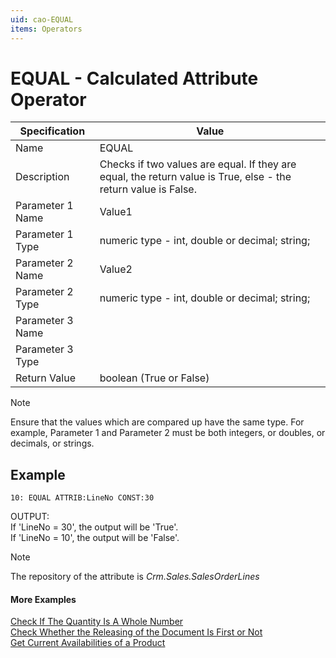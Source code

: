 ```yaml
---
uid: cao-EQUAL
items: Operators
---
```

# EQUAL - Calculated Attribute Operator

| Specification | Value |
| ---- | ----- |
| Name | EQUAL |
| Description | Checks if two values are equal. If they are equal, the return value is True, else - the return value is False. |
| Parameter 1 Name | Value1 |
| Parameter 1 Type | numeric type - int, double or decimal; string; |
| Parameter 2 Name | Value2 |
| Parameter 2 Type | numeric type - int, double or decimal; string; |
| Parameter 3 Name |
| Parameter 3 Type |
| Return Value | boolean (True or False) |

> [!NOTE]
> Ensure that the values which are compared up have the same type. For example, Parameter 1 and Parameter 2 must be both integers, or doubles, or decimals, or strings.

## Example

```      
10: EQUAL ATTRIB:LineNo CONST:30   
```
OUTPUT: 
<br/>If 'LineNo = 30', the output will be 'True'.
<br/>If 'LineNo = 10', the output will be 'False'.


> [!NOTE]
> The repository of the attribute is *Crm.Sales.SalesOrderLines*

#### More Examples
[Check If The Quantity Is A Whole Number](../examples/CheckIfTheQuantityIsAWholeNumber.md)
<br/>[Check Whether the Releasing of the Document Is First or Not](../examples/CheckWhetherTheReleasingOfTheDocumentIsFirstOrNot.md)
<br/>[Get Current Availabilities of a Product](../examples/GetCurrentAvailabilitiesOfAProduct.md)

